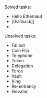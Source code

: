 
Solved tasks:
* Hello Ethernaut
* [[Fallback]]
* 


Unsolved tasks:
* Fallout
* Coin Flip
* Telephone
* Token
* Delegation
* Force
* Vault
* King
* Re-entrancy
* Elevator